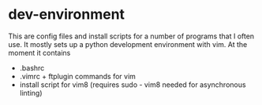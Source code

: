 # dev-environment
This are config files and install scripts for a number of programs that I often use. It mostly sets up a python development environment with vim. At the moment it contains

- .bashrc
- .vimrc + ftplugin commands for vim
- install script for vim8 (requires sudo - vim8 needed for asynchronous linting)

